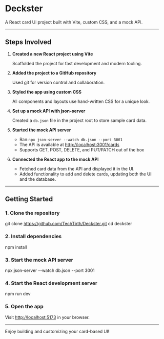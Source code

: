 # Deckster

A React card UI project built with Vite, custom CSS, and a mock API.

---

## Steps Involved

1. **Created a new React project using Vite**

   Scaffolded the project for fast development and modern tooling.

2. **Added the project to a GitHub repository**

   Used git for version control and collaboration.

3. **Styled the app using custom CSS**

   All components and layouts use hand-written CSS for a unique look.

4. **Set up a mock API with json-server**

   Created a `db.json` file in the project root to store sample card data.

5. **Started the mock API server**

   - Ran `npx json-server --watch db.json --port 3001`
   - The API is available at [http://localhost:3001/cards](http://localhost:3001/cards)
   - Supports GET, POST, DELETE, and PUT/PATCH out of the box

6. **Connected the React app to the mock API**

   - Fetched card data from the API and displayed it in the UI.
   - Added functionality to add and delete cards, updating both the UI and the database.

---

## Getting Started

### 1. Clone the repository

git clone https://github.com/TechTirth/Deckster.git
cd deckster


### 2. Install dependencies

npm install


### 3. Start the mock API server

npx json-server --watch db.json --port 3001


### 4. Start the React development server

npm run dev


### 5. Open the app

Visit [http://localhost:5173](http://localhost:5173) in your browser.

---

Enjoy building and customizing your card-based UI!

